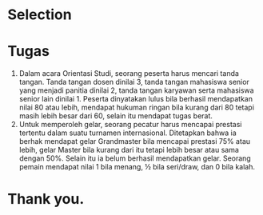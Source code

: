 # Selection
# Tugas 
1. Dalam acara Orientasi Studi, seorang peserta harus mencari tanda tangan. Tanda tangan dosen dinilai 3, tanda tangan mahasiswa senior yang menjadi panitia dinilai 2, tanda tangan karyawan serta mahasiswa senior lain dinilai 1. Peserta dinyatakan lulus bila berhasil mendapatkan nilai 80 atau lebih, mendapat hukuman ringan bila kurang dari 80 tetapi masih lebih besar dari 60, selain itu mendapat tugas berat.
2. Untuk memperoleh gelar, seorang pecatur harus mencapai prestasi tertentu dalam suatu turnamen internasional. Ditetapkan bahwa ia berhak mendapat gelar Grandmaster bila mencapai prestasi 75% atau lebih, gelar Master bila kurang dari itu tetapi lebih besar atau sama dengan 50%. Selain itu ia belum berhasil mendapatkan gelar. Seorang pemain mendapat nilai 1 bila menang, ½ bila seri/draw, dan 0 bila kalah.
# Thank you.

